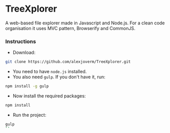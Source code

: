 # TreeXplorer

A web-based file explorer made in Javascript and Node.js. For a clean code organisation it uses MVC pattern, Browserify and CommonJS.

### Instructions

* Download:

```bash
git clone https://github.com/alexjoverm/TreeXplorer.git
```

* You need to have `node.js` installed.
* You also need `gulp`. If you don't have it, run:

```bash
npm install -g gulp
```

* Now install the required packages:

```bash
npm install
```

* Run the project:

```bash
gulp
``